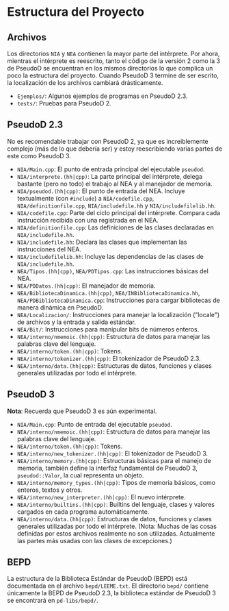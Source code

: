 # Estructura del Proyecto #

## Archivos ##

Los directorios `NIA` y `NEA` contienen la mayor parte del intérprete. Por ahora, mientras el intérprete es reescrito, tanto el código de la versión 2 como la 3 de PseudoD se encuentran en los mismos directorios lo que complica un poco la estructura del proyecto. Cuando PseudoD 3 termine de ser escrito, la localización de los archivos cambiará drásticamente.

- `Ejemplos/`: Algunos ejemplos de programas en PseudoD 2.3.
- `tests/`: Pruebas para PseudoD 2.

## PseudoD 2.3 ##

No es recomendable trabajar con PseudoD 2, ya que es increiblemente complejo (más de lo que debería ser) y estoy reescribiendo varias partes de este como PseudoD 3.

- `NIA/Main.cpp`: El punto de entrada principal del ejecutable `pseudod`.
- `NIA/interprete.(hh|cpp)`: La parte principal del intérprete, delega bastante (pero no todo) el trabajo al NEA y al manejador de memoria.
- `NIA/pseudod.(hh|cpp)`: El punto de entrada del NEA. Incluye textualmente (con `#include`) a `NIA/codefile.cpp`, `NIA/definitionfile.cpp`, `NIA/includefile.hh` y `NIA/includefilelib.hh`.
- `NIA/codefile.cpp`: Parte del ciclo principal del intérprete. Compara cada instrucción recibida con una registrada en el NEA.
- `NIA/definitionfile.cpp`: Las definiciones de las clases declaradas en `NIA/includefile.hh`.
- `NIA/includefile.hh`: Declara las clases que implementan las instrucciones del NEA.
- `NIA/includefilelib.hh`: Incluye las dependencias de las clases de `NIA/includefile.hh`.
- `NEA/Tipos.(hh|cpp)`, `NEA/PDTipos.cpp`: Las instrucciones básicas del NEA.
- `NEA/PDDatos.(hh|cpp)`: El manejador de memoria.
- `NEA/BibliotecaDinamica.(hh|cpp)`, `NEA/INBibliotecaDinamica.hh`, `NEA/PDBibliotecaDinamica.cpp`: Instrucciones para cargar bibliotecas de manera dinámica en PseudoD.
- `NEA/Localizacion/`: Instrucciones para manejar la localización ("locale") de archivos y la entrada y salida estándar.
- `NEA/Bit/`: Instrucciones para manipular bits de números enteros.
- `NEA/interno/nmemoic.(hh|cpp)`: Estructura de datos para manejar las palabras clave del lenguaje.
- `NEA/interno/token.(hh|cpp)`: Tokens.
- `NEA/interno/tokenizer.(hh|cpp)`: El tokenizador de PseudoD 2.3.
- `NEA/interno/data.(hh|cpp)`: Estructuras de datos, funciones y clases generales utilizadas por todo el intérprete.

## PseudoD 3 ##

**Nota**: Recuerda que PseudoD 3 es aún experimental.

- `NIA/Main.cpp`: Punto de entrada del ejecutable `pseudod`.
- `NEA/interno/nmemoic.(hh|cpp)`: Estructura de datos para manejar las palabras clave del lenguaje.
- `NEA/interno/token.(hh|cpp)`: Tokens.
- `NEA/interno/new_tokenizer.(hh|cpp)`: El tokenizador de PseudoD 3.
- `NEA/interno/memory.(hh|cpp)`: Estructuras básicas para el manejo de memoria, también define la interfaz fundamental de PseudoD 3, `pseudod::Valor`, la cual representa un objeto.
- `NEA/interno/memory_types.(hh|cpp)`: Tipos de memoria básicos, como enteros, textos y otros.
- `NEA/interno/new_interpreter.(hh|cpp)`: El nuevo intérprete.
- `NEA/interno/builtins.(hh|cpp)`: Builtins del lenguaje, clases y valores cargados en cada programa automáticamente.
- `NEA/interno/data.(hh|cpp)`: Estructuras de datos, funciones y clases generales utilizadas por todo el intérprete. (Nota: Muchas de las cosas definidas por estos archivos realmente no son utilizadas. Actualmente las partes más usadas con las clases de excepciones.)

## BEPD ##

La estructura de la Biblioteca Estándar de PseudoD (BEPD) está documentada en el archivo `bepd/LEEME.txt`. El directorio `bepd/` contiene únicamente la BEPD de PseudoD 2.3, la biblioteca estándar de PseudoD 3 se encontrará en `pd-libs/bepd/`.
